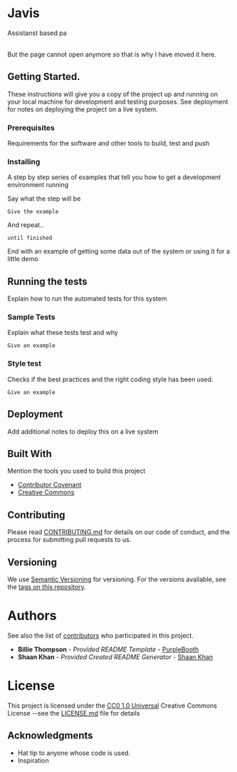                  
# Javis

Assistanst based pa


<br>But the page cannot open anymore so that is why I have moved it here.
 
## Getting Started.

These instructions will give you a copy of the project up and running on
your local machine for development and testing purposes. See deployment
for notes on deploying the project on a live system.
 
### Prerequisites

Requirements for the software and other tools to build, test and push 

### Installing

A step by step series of examples that tell you how to get a development
environment running

Say what the step will be

    Give the example

And repeat..

    until finished

End with an example of getting some data out of the system or using it
for a little demo
 
## Running the tests

Explain how to run the automated tests for this system

### Sample Tests

Explain what these tests test and why

    Give an example

### Style test

Checks if the best practices and the right coding style has been used.

    Give an example
 
## Deployment

Add additional notes to deploy this on a live system
 
## Built With

Mention the tools you used to build this project

- [Contributor Covenant](https://www.contributor-covenant.org/)
- [Creative Commons](https://creativecommons.org/)

 
## Contributing

Please read [CONTRIBUTING.md](CONTRIBUTING.md) for details on our code
of conduct, and the process for submitting pull requests to us.
 
## Versioning

We use [Semantic Versioning](http://semver.org/) for versioning. For the versions
available, see the [tags on this
repository](https://github.com/PurpleBooth/a-good-readme-template/tags).
 
# Authors

See also the list of
[contributors](https://github.com/PurpleBooth/a-good-readme-template/contributors)
who participated in this project.

- **Billie Thompson** - _Provided README Template_ - [PurpleBooth](https://github.com/PurpleBooth)
- **Shaan Khan** - _Provided Created README Generator_ - [Shaan Khan](https://github.com/ShaanCoding)

 
# License

This project is licensed under the [CC0 1.0 Universal](LICENSE.md)
Creative Commons License --see the [LICENSE.md](LICENSE.md) file for
details
 
## Acknowledgments

- Hat tip to anyone whose code is used.
- Inspiration

##
